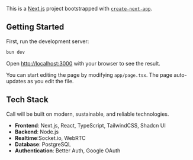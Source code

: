 This is a [Next.js](https://nextjs.org) project bootstrapped with [`create-next-app`](https://nextjs.org/docs/app/api-reference/cli/create-next-app).

## Getting Started

First, run the development server:

```bash
bun dev
```

Open [http://localhost:3000](http://localhost:3000) with your browser to see the result.

You can start editing the page by modifying `app/page.tsx`. The page auto-updates as you edit the file.

## Tech Stack

Call will be built on modern, sustainable, and reliable technologies.

- **Frontend**: Next.js, React, TypeScript, TailwindCSS, Shadcn UI
- **Backend**: Node.js
- **Realtime**:Socket.io, WebRTC
- **Database**: PostgreSQL
- **Authentication**: Better Auth, Google OAuth
